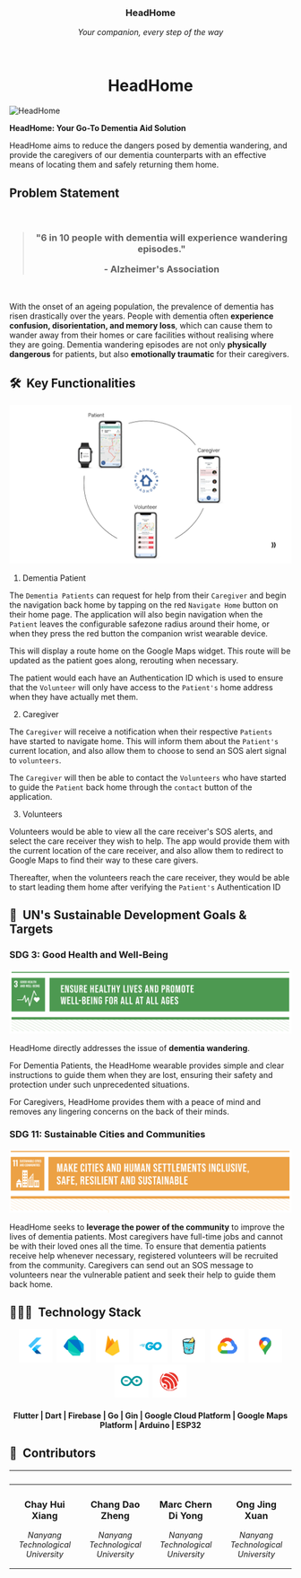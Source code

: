 <br>
<div align="center">
    <div >
        <img width="200px" src="https://firebasestorage.googleapis.com/v0/b/gsc23-12e94.appspot.com/o/members%2Fheadhome_square.png?alt=media&token=96a55b42-7c9f-4e68-b41f-d986efe79c01" alt=""/>
    </div>
    <div>
            <h3><b>HeadHome</b></h3>
            <p><i>Your companion, every step of the way</i></p>
    </div>      
</div>
<br>
<h1 align="center">HeadHome</h1>

![HeadHome](assets/HeadHome.png)

**HeadHome: Your Go-To Dementia Aid Solution**

HeadHome aims to reduce the dangers posed by dementia wandering, and provide the caregivers of our dementia counterparts with an effective means of locating them and safely returning them home.

## Problem Statement
<br/>
<blockquote align='center'>
<h3>"6 in 10 people with dementia will experience wandering episodes." 

\- Alzheimer's Association
</h3>
</blockquote>
<br/>

With the onset of an ageing population, the prevalence of dementia has risen drastically over the years. People with dementia often **experience confusion, disorientation, and memory loss**, which can cause them to wander away from their homes or care facilities without realising where they are going. Dementia wandering episodes are not only **physically dangerous** for patients, but also **emotionally traumatic** for their caregivers.

## 🛠️ &nbsp;Key Functionalities

![Key Functionalities](assets/Key_Functionalities.jpg)

1. Dementia Patient

The `Dementia Patients` can request for help from their `Caregiver` and begin the navigation back home by tapping on the red `Navigate Home` button on their home page. The application will also begin navigation when the `Patient` leaves the configurable safezone radius around their home, or when they press the red button the companion wrist wearable device.

This will display a route home on the Google Maps widget. This route will be updated as the patient goes along, rerouting when necessary.

The patient would each have an Authentication ID which is used to ensure that the `Volunteer` will only have access to the `Patient's` home address when they have actually met them. 

2. Caregiver

The `Caregiver` will receive a notification when their respective `Patients` have started to navigate home. This will inform them about the `Patient's` current location, and also allow them to choose to send an SOS alert signal to `volunteers`. 

The `Caregiver` will then be able to contact the `Volunteers` who have started to guide the `Patient` back home through the `contact` button of the application. 

3. Volunteers

Volunteers would be able to view all the care receiver's SOS alerts, and select the care receiver they wish to help. The app would provide them with the current location of the care receiver, and also allow them to redirect to Google Maps to find their way to these care givers. 

Thereafter, when the volunteers reach the care receiver, they would be able to start leading them home after verifying the `Patient's` Authentication ID

## 🎯 &nbsp;UN's Sustainable Development Goals & Targets

### SDG 3: Good Health and Well-Being

![SDG3](assets/SDG3.png)

HeadHome directly addresses the issue of **dementia wandering**.

For Dementia Patients, the HeadHome wearable provides simple and clear instructions to guide them when they are lost, ensuring their safety and protection under such unprecedented situations.

For Caregivers, HeadHome provides them with a peace of mind and removes any lingering concerns on the back of their minds.

### SDG 11: Sustainable Cities and Communities

![SDG11](assets/SDG11.png)

HeadHome seeks to **leverage the power of the community** to improve the lives of dementia patients. Most caregivers have full-time jobs and cannot be with their loved ones all the time. To ensure that dementia patients receive help whenever necessary, registered volunteers will be recruited from the community. Caregivers can send out an SOS message to volunteers near the vulnerable patient and seek their help to guide them back home. 


## 👨🏻‍💻 &nbsp;Technology Stack

<div align="center">
<kbd>
<img src="./assets/icons/Flutter.png" height="60" />
</kbd>
<kbd>
<img src="./assets/icons/Dart.png" height="60" />
</kbd>
<kbd>
<img src="./assets/icons/Firebase.png" height="60" />
</kbd>
<kbd>
<img src="./assets/icons/Go.png" height="60" />
</kbd>
<kbd>
<img src="./assets/icons/Gin.png" height="60" />
</kbd>
<kbd>
<img src="./assets/icons/GCP.png" height="60" />
</kbd>
<kbd>
<img src="./assets/icons/Maps.png" height="60" />
</kbd>
<kbd>
<img src="./assets/icons/Arduino.png" height="60" />
</kbd>
<kbd>
<img src="./assets/icons/ESP32.png" height="60" />
</kbd>
</div>
<div align="center">
<h4>Flutter | Dart | Firebase | Go | Gin | Google Cloud Platform | Google Maps Platform | Arduino | ESP32</h4>
</div>

## 👥 &nbsp;Contributors

|<img width="180px" src="https://firebasestorage.googleapis.com/v0/b/gsc23-12e94.appspot.com/o/members%2Fhuixiang.jpeg?alt=media&token=96a55b42-7c9f-4e68-b41f-d986efe79c01" alt=""/>|<img width="180px" src="https://firebasestorage.googleapis.com/v0/b/gsc23-12e94.appspot.com/o/members%2Fdaozheng.jpeg?alt=media&token=96a55b42-7c9f-4e68-b41f-d986efe79c01" alt=""/>|<img width="180px" src="https://firebasestorage.googleapis.com/v0/b/gsc23-12e94.appspot.com/o/members%2Fmarc.jpeg?alt=media&token=96a55b42-7c9f-4e68-b41f-d986efe79c01" alt=""/>| <img width="180px" src="https://firebasestorage.googleapis.com/v0/b/gsc23-12e94.appspot.com/o/members%2Fjingxuan.jpeg?alt=media&token=96a55b42-7c9f-4e68-b41f-d986efe79c01" alt=""/>
|--------------------------|--------------------------|--------------------------|--------------------------|
|<div align="center"> <h3><b>Chay Hui Xiang</b></h3><p><i>Nanyang Technological University</i></p></div>|<div align="center"><h3><b>Chang Dao Zheng</b></h3><p><i>Nanyang Technological University</i></p></div>|<div align="center"><h3><b>Marc Chern Di Yong</b></h3><p><i>Nanyang Technological University</i></p></div>|<div align="center"><h3><b>Ong Jing Xuan</b></h3><p><i>Nanyang Technological University</i></p></div>|
